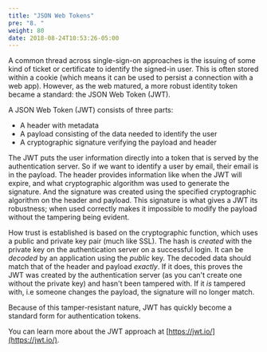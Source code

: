 ```yaml
---
title: "JSON Web Tokens"
pre: "8. "
weight: 80
date: 2018-08-24T10:53:26-05:00
---
```


A common thread across single-sign-on approaches is the issuing of some kind of ticket or certificate to identify the signed-in user.  This is often stored within a cookie (which means it can be used to persist a connection with a web app).  However, as the web matured, a more robust identity token became a standard: the JSON Web Token (JWT).

A JSON Web Token (JWT) consists of three parts: 

* A header with metadata 
* A payload consisting of the data needed to identify the user 
* A cryptographic signature verifying the payload and header

The JWT puts the user information directly into a token that is served by the authentication server.  So if we want to identify a user by email, their email is in the payload.  The header provides information like when the JWT will expire, and what cryptographic algorithm was used to generate the signature.  And the signature was created using the specified cryptographic algorithm on the header and payload.  This signature is what gives a JWT its robustness; when used correctly makes it impossible to modify the payload without the tampering being evident.

How trust is established is based on the cryptographic function, which uses a public and private key pair (much like SSL).  The hash is _created_ with the private key on the authentication server on a successful login.  It can be _decoded_ by an application using the _public_ key. The decoded data should match that of the header and payload _exactly_.  If it does, this proves the JWT was created by the authentication server (as you can't create one without the private key) and hasn't been tampered with.  If it _is_ tampered with, i.e someone changes the payload, the signature will no longer match.

Because of this tamper-resistant nature, JWT has quickly become a standard form for authentication tokens.

You can learn more about the JWT approach at [https://jwt.io/](https://jwt.io/).